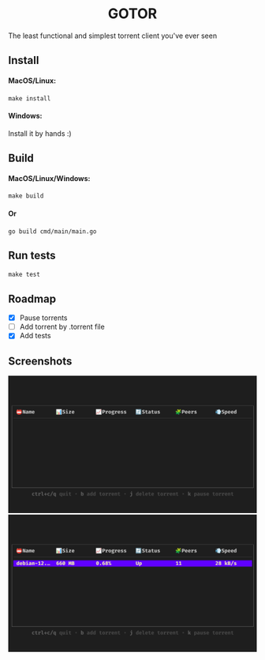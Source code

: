 <center><h1>GOTOR</h1> </center>

The least functional and simplest torrent client you've ever seen

## Install 

#### MacOS/Linux:
```shell
make install
```
#### Windows:
Install it by hands :)
## Build

#### MacOS/Linux/Windows:
```shell
make build
```

#### Or
```shell
go build cmd/main/main.go
```

## Run tests
```shell
make test
```


## Roadmap

- [x] Pause torrents
- [ ] Add torrent by .torrent file
- [x] Add tests

## Screenshots
<img src="./image.png" alt="">

<img src="./image1.png" alt="">